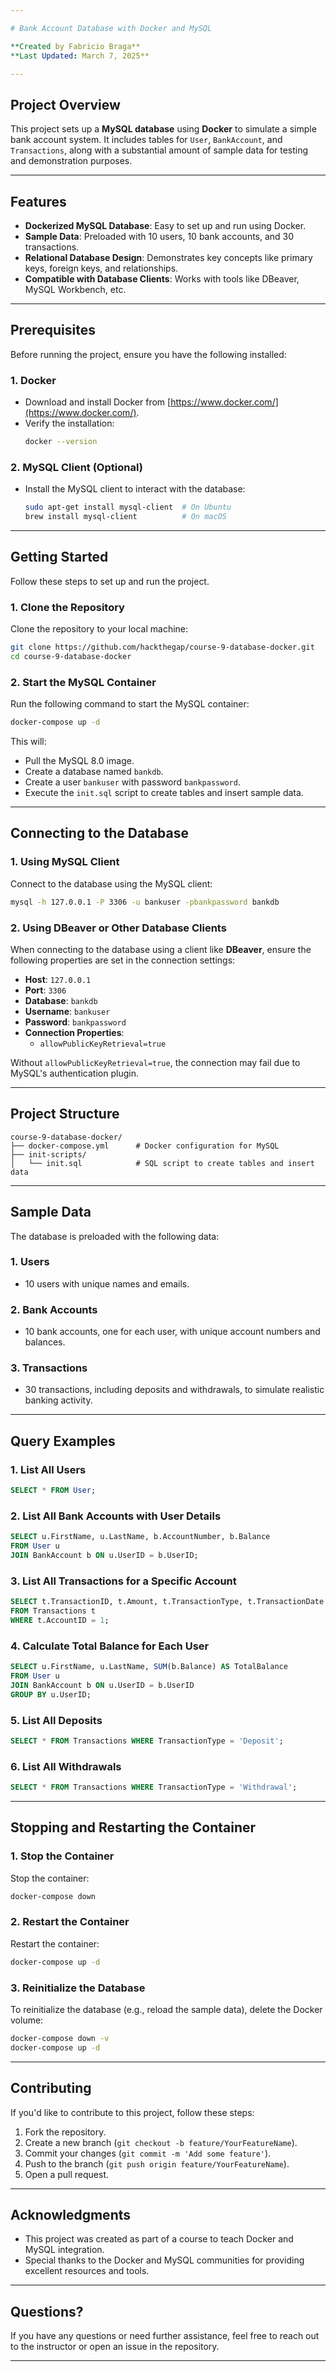 ```yaml
---

# Bank Account Database with Docker and MySQL

**Created by Fabricio Braga**  
**Last Updated: March 7, 2025**

---
```


## Project Overview

This project sets up a **MySQL database** using **Docker** to simulate a simple bank account system. It includes tables for `User`, `BankAccount`, and `Transactions`, along with a substantial amount of sample data for testing and demonstration purposes.

---

## Features

- **Dockerized MySQL Database**: Easy to set up and run using Docker.
- **Sample Data**: Preloaded with 10 users, 10 bank accounts, and 30 transactions.
- **Relational Database Design**: Demonstrates key concepts like primary keys, foreign keys, and relationships.
- **Compatible with Database Clients**: Works with tools like DBeaver, MySQL Workbench, etc.

---

## Prerequisites

Before running the project, ensure you have the following installed:

### 1. **Docker**
- Download and install Docker from [https://www.docker.com/](https://www.docker.com/).
- Verify the installation:
  ```bash
  docker --version
  ```

### 2. **MySQL Client (Optional)**
- Install the MySQL client to interact with the database:
  ```bash
  sudo apt-get install mysql-client  # On Ubuntu
  brew install mysql-client          # On macOS
  ```

---

## Getting Started

Follow these steps to set up and run the project.

### 1. **Clone the Repository**

Clone the repository to your local machine:

```bash
git clone https://github.com/hackthegap/course-9-database-docker.git
cd course-9-database-docker
```

### 2. **Start the MySQL Container**

Run the following command to start the MySQL container:

```bash
docker-compose up -d
```

This will:
- Pull the MySQL 8.0 image.
- Create a database named `bankdb`.
- Create a user `bankuser` with password `bankpassword`.
- Execute the `init.sql` script to create tables and insert sample data.

---

## Connecting to the Database

### 1. **Using MySQL Client**
Connect to the database using the MySQL client:

```bash
mysql -h 127.0.0.1 -P 3306 -u bankuser -pbankpassword bankdb
```

### 2. **Using DBeaver or Other Database Clients**
When connecting to the database using a client like **DBeaver**, ensure the following properties are set in the connection settings:

- **Host**: `127.0.0.1`
- **Port**: `3306`
- **Database**: `bankdb`
- **Username**: `bankuser`
- **Password**: `bankpassword`
- **Connection Properties**:
  - `allowPublicKeyRetrieval=true`

Without `allowPublicKeyRetrieval=true`, the connection may fail due to MySQL's authentication plugin.

---

## Project Structure

```
course-9-database-docker/
├── docker-compose.yml      # Docker configuration for MySQL
├── init-scripts/
│   └── init.sql            # SQL script to create tables and insert data
```

---

## Sample Data

The database is preloaded with the following data:

### 1. **Users**
- 10 users with unique names and emails.

### 2. **Bank Accounts**
- 10 bank accounts, one for each user, with unique account numbers and balances.

### 3. **Transactions**
- 30 transactions, including deposits and withdrawals, to simulate realistic banking activity.

---

## Query Examples

### 1. **List All Users**
```sql
SELECT * FROM User;
```

### 2. **List All Bank Accounts with User Details**
```sql
SELECT u.FirstName, u.LastName, b.AccountNumber, b.Balance
FROM User u
JOIN BankAccount b ON u.UserID = b.UserID;
```

### 3. **List All Transactions for a Specific Account**
```sql
SELECT t.TransactionID, t.Amount, t.TransactionType, t.TransactionDate
FROM Transactions t
WHERE t.AccountID = 1;
```

### 4. **Calculate Total Balance for Each User**
```sql
SELECT u.FirstName, u.LastName, SUM(b.Balance) AS TotalBalance
FROM User u
JOIN BankAccount b ON u.UserID = b.UserID
GROUP BY u.UserID;
```

### 5. **List All Deposits**
```sql
SELECT * FROM Transactions WHERE TransactionType = 'Deposit';
```

### 6. **List All Withdrawals**
```sql
SELECT * FROM Transactions WHERE TransactionType = 'Withdrawal';
```

---

## Stopping and Restarting the Container

### 1. **Stop the Container**
Stop the container:

```bash
docker-compose down
```

### 2. **Restart the Container**
Restart the container:

```bash
docker-compose up -d
```

### 3. **Reinitialize the Database**
To reinitialize the database (e.g., reload the sample data), delete the Docker volume:

```bash
docker-compose down -v
docker-compose up -d
```

---

## Contributing

If you'd like to contribute to this project, follow these steps:

1. Fork the repository.
2. Create a new branch (`git checkout -b feature/YourFeatureName`).
3. Commit your changes (`git commit -m 'Add some feature'`).
4. Push to the branch (`git push origin feature/YourFeatureName`).
5. Open a pull request.

---

## Acknowledgments

- This project was created as part of a course to teach Docker and MySQL integration.
- Special thanks to the Docker and MySQL communities for providing excellent resources and tools.

---

## Questions?

If you have any questions or need further assistance, feel free to reach out to the instructor or open an issue in the repository.

---
